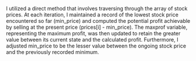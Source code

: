 I utilized a direct method that involves traversing through the array of stock prices. At each iteration, I maintained a record of the lowest stock price encountered so far (min_price) and computed the potential profit achievable by selling at the present price (prices[i] - min_price). The maxprof variable, representing the maximum profit, was then updated to retain the greater value between its current state and the calculated profit. Furthermore, I adjusted min_price to be the lesser value between the ongoing stock price and the previously recorded minimum.
